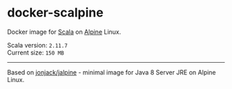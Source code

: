 # docker-scalpine

Docker image for [Scala](http://www.scala-lang.org/) on [Alpine](http://www.alpinelinux.org/) Linux.

Scala version: `2.11.7`    
Current size: `150 MB`

---

Based on [jonjack/jalpine](https://hub.docker.com/r/jonjack/jalpine/) - minimal image for Java 8 Server JRE on Alpine Linux.